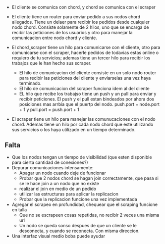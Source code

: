 * El cliente se comunica con chord, y chord se comunica con el scraper

* El cliente tiene un router para enviar pedido a sus nodos chord allegados. Tiene un delaer para recibir los pedidos desde cualquier nodo chord. Consiste solamente de 2 hilos, uno que se encarga de recibir las peticiones de los usuarios y otro para manejar la comunicacion entre nodo chord y cliente.

* El chord_scraper tiene un hilo para comunicarse con el cliente, otro para comunicarse con el scraper, hacerle pedidos de todavias estas online o requiero de tu servicios; ademas tiene un tercer hilo para recibir los trabajos que le han hecho sus scraper.
    - El hilo de comunicacion del cliente consiste en un solo nodo router para recibir las peticiones del cliente y enviarselas una vez haya terminado.
    - El hilo de comunicacion del scraper funciona idem al del cliente
    - EL hilo que recibe los trabajso tiene un push y un pull para enviar y recibir peticiones. El push y el pull estan bindeados por ahora dos posiciones mas arrbia que el puertp del nodo. push.port = node.port + 1 y pull.port = push.port + 1

* El scraper tiene un hilo para manejar las comunucaciones con el nodo chord. Ademas tiene un hilo por cada nodo chord que este utilizando sus servicios o los haya utilizado en un tiempo determinado.

## Falta
* Que los nodos tengan un tiempo de visibilidad (que esten disponible para cierta cantidad de conexiones?)
* Depurar comunicaciones intensamente:
    - Apagar un nodo cuando deje de funcionar
    - Probar que 2 nodos chord se hagan join correctamente, que pasa si se le hace join a un nodo que no existe
    - realizar el join en medio de un pedido 
    - utilizar las estructuras para aplicar la replicacion
    - Probar que la replicacion funcione una vez implementada
* Agregar el scrapeo en profundidad, chequear que el scraping funcione en talla
    - Que no se escrapeen cosas repetidas, no recibir 2 veces una misma url
    - Un nodo se queda sonso despues de que un cliente se le desconecta, y cuando se reconecta. Con misma direccion.
* Una interfaz visual medio boba puede ayudar